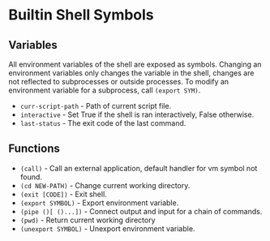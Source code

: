# Builtin Shell Symbols

## Variables

All environment variables of the shell are exposed as symbols. Changing an
environment variables only changes the variable in the shell, changes are not
reflected to subprocesses or outside processes. To modify an environment
variable for a subprocess, call `(export SYM)`.

- `curr-script-path` - Path of current script file.
- `interactive` - Set True if the shell is ran interactively, False otherwise.
- `last-status` - The exit code of the last command.

## Functions

- `(call)` - Call an external application, default handler for vm symbol not found.
- `(cd NEW-PATH)` - Change current working directory.
- `(exit [CODE])` - Exit shell.
- `(export SYMBOL)` - Export environment variable.
- `(pipe ()[ ()...])` - Connect output and input for a chain of commands.
- `(pwd)` - Return current working directory
- `(unexport SYMBOL)` - Unexport environment variable.
